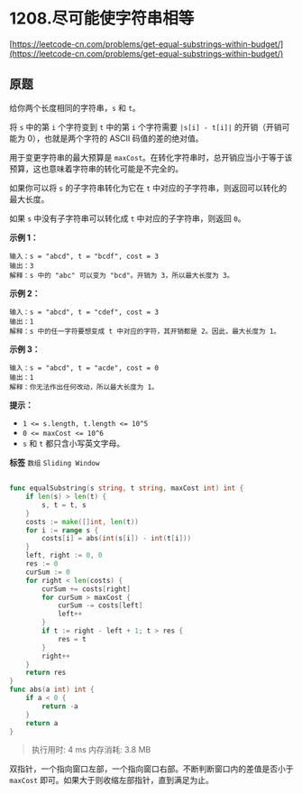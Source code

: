 # 1208.尽可能使字符串相等
[https://leetcode-cn.com/problems/get-equal-substrings-within-budget/](https://leetcode-cn.com/problems/get-equal-substrings-within-budget/) 
## 原题
给你两个长度相同的字符串，`s` 和 `t`。

将 `s` 中的第 `i` 个字符变到 `t` 中的第 `i` 个字符需要 `|s[i] - t[i]|` 的开销（开销可能为 0），也就是两个字符的 ASCII 码值的差的绝对值。

用于变更字符串的最大预算是 `maxCost`。在转化字符串时，总开销应当小于等于该预算，这也意味着字符串的转化可能是不完全的。

如果你可以将 `s` 的子字符串转化为它在 `t` 中对应的子字符串，则返回可以转化的最大长度。

如果 `s` 中没有子字符串可以转化成 `t` 中对应的子字符串，则返回 `0`。

 

**示例 1：** 

```
输入：s = "abcd", t = "bcdf", cost = 3
输出：3
解释：s 中的 "abc" 可以变为 "bcd"。开销为 3，所以最大长度为 3。
```
**示例 2：** 

```
输入：s = "abcd", t = "cdef", cost = 3
输出：1
解释：s 中的任一字符要想变成 t 中对应的字符，其开销都是 2。因此，最大长度为 1。

```
**示例 3：** 

```
输入：s = "abcd", t = "acde", cost = 0
输出：1
解释：你无法作出任何改动，所以最大长度为 1。

```
 

**提示：** 
- `1 <= s.length, t.length <= 10^5`
- `0 <= maxCost <= 10^6`
- `s` 和 `t` 都只含小写英文字母。
 
**标签**
`数组` `Sliding Window` 


## 
```go
func equalSubstring(s string, t string, maxCost int) int {
	if len(s) > len(t) {
		s, t = t, s
	}
	costs := make([]int, len(t))
	for i := range s {
		costs[i] = abs(int(s[i]) - int(t[i]))
	}
	left, right := 0, 0
	res := 0
	curSum := 0
	for right < len(costs) {
		curSum += costs[right]
		for curSum > maxCost {
			curSum -= costs[left]
			left++
		}
		if t := right - left + 1; t > res {
			res = t
		}
		right++
	}
	return res
}
func abs(a int) int {
	if a < 0 {
		return -a
	}
	return a
}
```
>执行用时: 4 ms
内存消耗: 3.8 MB

双指针，一个指向窗口左部，一个指向窗口右部。不断判断窗口内的差值是否小于 `maxCost` 即可。如果大于则收缩左部指针，直到满足为止。